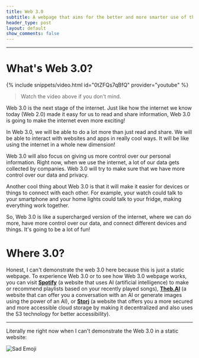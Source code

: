 ```yaml
---
title: Web 3.0
subtitle: A webpage that aims for the better and more smarter use of the internet.
header_type: post
layout: default
show_comments: false
---
```

---

# What's Web 3.0?

{% include snippets/video.html id="0tZFQs7qBfQ" provider="youtube" %}

> Watch the video above if you don't mind.

Web 3.0 is the next stage of the internet. Just like how the internet we know today (Web 2.0) made it easy for us to read and share information, Web 3.0 is going to make the internet even more exciting!

In Web 3.0, we will be able to do a lot more than just read and share. We will be able to interact with websites and apps in really cool ways. It will be like using the internet in a whole new dimension!

Web 3.0 will also focus on giving us more control over our personal information. Right now, when we use the internet, a lot of our data gets collected by companies. Web 3.0 will try to make sure that we have more control over our data and privacy.

Another cool thing about Web 3.0 is that it will make it easier for devices or things to connect with each other. For example, your watch could talk to your smartphone and your home lights could talk to your fridge, making everything work together.

So, Web 3.0 is like a supercharged version of the internet, where we can do more, have more control over our data, and connect different devices and things. It's going to be a lot of fun!

# Where 3.0?
Honest, I can't demonstrate the web 3.0 here because this is just a static webpage. To experience Web 3.0 or to see how Web 3.0 webpage works, you can visit [**Spotify**](https://spotify.com) (a website that uses AI (artificial intelligence) to make or recommend playlists based on your recently played songs), [**Theb.AI**](https://theb.ai) (a website that can offer you a conversation with an AI or generate images using the power of an AI), or [**Storj**](https://storj.io) (a website that offers you a more secured and more accessible cloud storage by making it decentralized and also uses the S3 technology for better accessibility).

---

Literally me right now when I can't demonstrate the Web 3.0 in a static website:

![Sad Emoji](https://add.pics/images/2023/09/17/sad_emoji_meme.jpeg)
